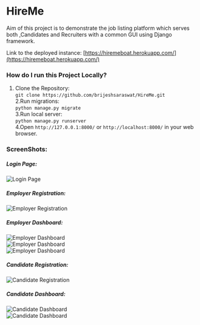 # HireMe

Aim of this project is to demonstrate the job listing platform which serves both ,Candidates and Recruiters with a common GUI using Django framework.<br>

Link to the deployed instance: [https://hiremeboat.herokuapp.com/](https://hiremeboat.herokuapp.com/)<br>


### How do I run this Project Locally?
1. Clone the Repository:<br>
```git clone https://github.com/brijeshsaraswat/HireMe.git```<br>
2.Run migrations:<br>
```python manage.py migrate```<br>
3.Run local server:<br>
```python manage.py runserver```<br>
4.Open ```http://127.0.0.1:8000/``` or ```http://localhost:8000/``` in your web browser.<br>


### ScreenShots:

##### Login Page:<br>
![Login Page](https://github.com/brijeshsaraswat/Assets/blob/master/Hireme/login.jpg)


##### Employer Registration:<br>
![Employer Registration](https://github.com/brijeshsaraswat/Assets/blob/master/Hireme/Employer.png)


##### Employer Dashboard:<br>
![Employer Dashboard](https://github.com/brijeshsaraswat/Assets/blob/master/Hireme/Employer_dashboard1.png)<br>
![Employer Dashboard](https://github.com/brijeshsaraswat/Assets/blob/master/Hireme/Employer_dashboard2.png)<br>
![Employer Dashboard](https://github.com/brijeshsaraswat/Assets/blob/master/Hireme/Employer_dashboard3.png)<br>


##### Candidate Registration:<br>
![Candidate Registration](https://github.com/brijeshsaraswat/Assets/blob/master/Hireme/Candidate.png)<br>


##### Candidate Dashboard:<br>
![Candidate Dashboard](https://github.com/brijeshsaraswat/Assets/blob/master/Hireme/Candidate_dashboard1.png)<br>
![Candidate Dashboard](https://github.com/brijeshsaraswat/Assets/blob/master/Hireme/Candidate_dashboard2.png)<br>


